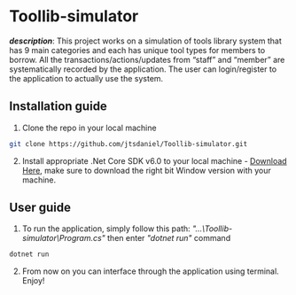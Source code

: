 # Toollib-simulator
***description***: This project works on a simulation of tools library system that has 9 main categories and each has unique tool types for members to borrow. All the transactions/actions/updates from “staff” and “member” are systematically recorded by the application. The user can login/register to the application to actually use the system.

## Installation guide

1. Clone the repo in your local machine

```bash
git clone https://github.com/jtsdaniel/Toollib-simulator.git
```
2. Install appropriate .Net Core SDK v6.0 to your local machine - [Download Here](https://dotnet.microsoft.com/en-us/download/dotnet/sdk-for-vs-code?utm_source=vs-code&amp;utm_medium=referral&amp;utm_campaign=sdk-install), make sure to download the right bit Window version with your machine.

## User guide

1. To run the application, simply follow this path: *"...\Toollib-simulator\Program.cs"* then enter *"dotnet run"* command

```bash
dotnet run
```
2. From now on you can interface through the application using terminal. Enjoy!
